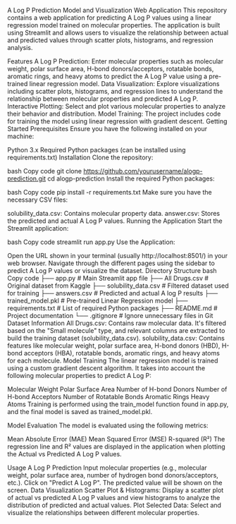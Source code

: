 A Log P Prediction Model and Visualization Web Application
This repository contains a web application for predicting A Log P values using a linear regression model trained on molecular properties. The application is built using Streamlit and allows users to visualize the relationship between actual and predicted values through scatter plots, histograms, and regression analysis.

Features
A Log P Prediction: Enter molecular properties such as molecular weight, polar surface area, H-bond donors/acceptors, rotatable bonds, aromatic rings, and heavy atoms to predict the A Log P value using a pre-trained linear regression model.
Data Visualization: Explore visualizations including scatter plots, histograms, and regression lines to understand the relationship between molecular properties and predicted A Log P.
Interactive Plotting: Select and plot various molecular properties to analyze their behavior and distribution.
Model Training: The project includes code for training the model using linear regression with gradient descent.
Getting Started
Prerequisites
Ensure you have the following installed on your machine:

Python 3.x
Required Python packages (can be installed using requirements.txt)
Installation
Clone the repository:

bash
Copy code
git clone https://github.com/yourusername/alogp-prediction.git
cd alogp-prediction
Install the required Python packages:

bash
Copy code
pip install -r requirements.txt
Make sure you have the necessary CSV files:

solubility_data.csv: Contains molecular property data.
answer.csv: Stores the predicted and actual A Log P values.
Running the Application
Start the Streamlit application:

bash
Copy code
streamlit run app.py
Use the Application:

Open the URL shown in your terminal (usually http://localhost:8501/) in your web browser.
Navigate through the different pages using the sidebar to predict A Log P values or visualize the dataset.
Directory Structure
bash
Copy code
├── app.py                       # Main Streamlit app file
├── All Drugs.csv                # Original dataset from Kaggle
├── solubility_data.csv           # Filtered dataset used for training
├── answers.csv                   # Predicted and actual A log P results
├── trained_model.pkl             # Pre-trained Linear Regression model
├── requirements.txt              # List of required Python packages
├── README.md                     # Project documentation
└── .gitignore                    # Ignore unnecessary files in Git
Dataset Information
All Drugs.csv: Contains raw molecular data. It's filtered based on the "Small molecule" type, and relevant columns are extracted to build the training dataset (solubility_data.csv).
solubility_data.csv: Contains features like molecular weight, polar surface area, H-bond donors (HBD), H-bond acceptors (HBA), rotatable bonds, aromatic rings, and heavy atoms for each molecule.
Model Training
The linear regression model is trained using a custom gradient descent algorithm. It takes into account the following molecular properties to predict A Log P:

Molecular Weight
Polar Surface Area
Number of H-bond Donors
Number of H-bond Acceptors
Number of Rotatable Bonds
Aromatic Rings
Heavy Atoms
Training is performed using the train_model function found in app.py, and the final model is saved as trained_model.pkl.

Model Evaluation
The model is evaluated using the following metrics:

Mean Absolute Error (MAE)
Mean Squared Error (MSE)
R-squared (R²)
The regression line and R² values are displayed in the application when plotting the Actual vs Predicted A Log P values.

Usage
A Log P Prediction
Input molecular properties (e.g., molecular weight, polar surface area, number of hydrogen bond donors/acceptors, etc.).
Click on "Predict A Log P".
The predicted value will be shown on the screen.
Data Visualization
Scatter Plot & Histograms: Display a scatter plot of actual vs predicted A Log P values and view histograms to analyze the distribution of predicted and actual values.
Plot Selected Data: Select and visualize the relationships between different molecular properties.